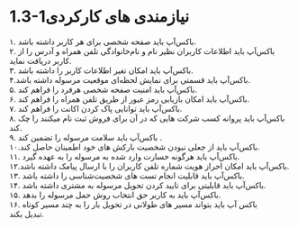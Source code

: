 # 1.3-1نیازمندی های کارکردی

۱. باکس‌آپ باید صفحه شخصی برای هر کاربر داشته باشد.
<br>
۲. باکس‌آپ باید اطلاعات کاربران نظیر نام و نام‌خانوادگی تلفن همراه و آدرس را از کاربر دریافت نماید.
<br>
۳. باکس‌آپ باید امکان تغیر اطلاعات کاربر را داشته باشد.
<br>
۴.باکس‌آپ باید قسمتی برای نمایش لحظه‌ای موقعیت مرسوله داشته باشد.
<br>
۵. باکس‌آپ باید امنیت صفحه شخصی هرفرد را فراهم کند.
<br>
۶. باکس‌آپ باید امکان بازیابی رمز عبور از طریق تلفن همراه را فراهم کند.
<br>
۷. باکس‌آپ باید توانایی پاک کردن اکانت را فراهم کند.
<br>
۸. باکس‌آپ باید پروانه کسب شرکت هایی که در آن برای فروش ثبت نام میکنند را چک کند.
<br>
۹. باکس‌آپ باید سلامت مرسوله را تضمین کند .
<br>
۱۰.باکس‌آپ باید از جعلی نبودن شخصیت بارکش های خود اطمینان حاصل کند.
<br>
۱۱. باکس‌آپ باید هرگونه خسارت وارد شده به مرسوله را به عهده گیرد.
<br>
۱۲.باکس‌آپ باید امکان احراز هویت شماره تلفن کاربران را با ارسال پیامک داشته باشد.
<br>
۱۳. باکس‌آپ باید قابلیت انجام تست های شخصیت‌شناسی را داشته باشد.
<br>
۱۴. باکس‌آپ باید قابلیتی برای تایید کردن تحویل مرسوله به مشتری داشته باشد.
<br>
۱۵. باکس‌آپ باید به کاربر حق انتخاب روش حمل مرسوله را بدهد.
<br>
۱۶. باکس آپ باید بتواند مسیر های طولانی در تحویل بار را به چند مسیر کوتاه تبدیل بکند.<br>